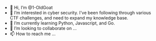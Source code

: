 - 👋 Hi, I’m @1-OldGoat
- 👀 I’m interested in cyber security. I've been following through various CTF challenges, and need to expand my knowledge base.
- 🌱 I’m currently learning Python, Javascript, and Go.
- 💞️ I’m looking to collaborate on ...
- 📫 How to reach me ...

<!---
1-OldGoat/1-OldGoat is a ✨ special ✨ repository because its `README.md` (this file) appears on your GitHub profile.
You can click the Preview link to take a look at your changes.
--->
